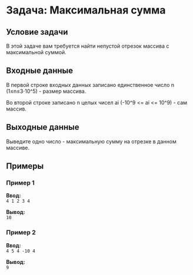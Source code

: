 # Задача: Максимальная сумма

## Условие задачи
В этой задаче вам требуется найти непустой отрезок массива с максимальной суммой.

## Входные данные
В первой строке входных данных записано единственное число n (1≤n≤3⋅10^5) -  размер массива.

Во второй строке записано n целых чисел ai (-10^9 <= ai <= 10^9) - сам массив.

## Выходные данные
Выведите одно число - максимальную сумму на отрезке в данном массиве.

## Примеры
### Пример 1
**Ввод:**  
`4
1 2 3 4`  

**Вывод:**  
`10`  

### Пример 2
**Ввод:**  
`4
5 4 -10 4`  

**Вывод:**  
`9`
